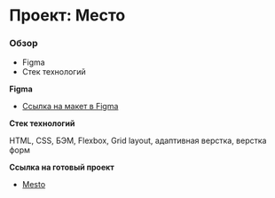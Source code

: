 # Проект: Место

### Обзор

* Figma
* Стек технологий

**Figma**

* [Ссылка на макет в Figma](https://www.figma.com/file/2cn9N9jSkmxD84oJik7xL7/JavaScript.-Sprint-4?node-id=0%3A1)

**Стек технологий**

HTML, CSS, БЭМ, Flexbox, Grid layout, адаптивная верстка, верстка форм


**Ссылка на готовый проект**

* [Mesto](https://nvstif.github.io/mesto-project/index.html)


